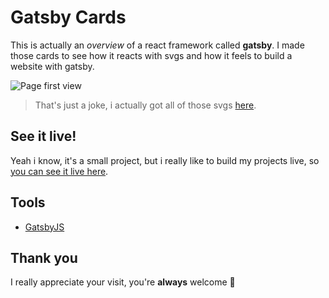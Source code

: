 # Gatsby Cards

This is actually an _overview_ of a react framework called **gatsby**.
I made those cards to see how it reacts with svgs and how it feels to build
a website with gatsby.

![Page first view](https://imgur.com/PNWffpn.png)

> That's just a joke, i actually got all of those svgs [here](https://www.vexels.com/svg-png/emoji/).

## See it live!
Yeah i know, it's a small project, but i really like to build my projects live, so [you can see it live here](https://gatsby-cards.netlify.app/).

## Tools

- [GatsbyJS](https://www.gatsbyjs.com/)

## Thank you

I really appreciate your visit, you're **always** welcome 💜
